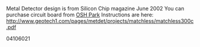 Metal Detector design is from Silicon Chip magazine June 2002
You can purchase circuit board from [OSH Park](http://oshpark.com/shared_projects/C76DDtcE)
Instructions are here: 
http://www.geotech1.com/pages/metdet/projects/matchless/matchless300c.pdf


04106021
 